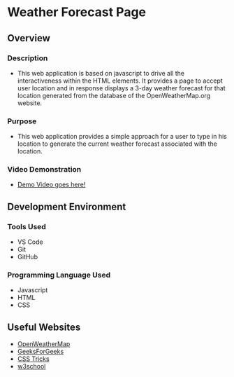 # Weather Forecast Page

## Overview

### Description
- This web application is based on javascript to drive all the interactiveness within the HTML elements. It provides a page to accept user location and in response displays a 3-day weather forecast for that location generated from the database of the OpenWeatherMap.org website.

### Purpose
- This web application provides a simple approach for a user to type in his location to generate the current weather forecast associated with the location.

### Video Demonstration
- [Demo Video goes here!](http://youtube.link.goes.here)

## Development Environment

### Tools Used
- VS Code
- Git
- GitHub

### Programming Language Used
- Javascript
- HTML
- CSS

## Useful Websites
* [OpenWeatherMap](https://openweathermap.org)
* [GeeksForGeeks](http://www.geeksforgeeks.org/build-a-weather-app-in-html-css-javascript/)
* [CSS Tricks]([https://url.link.goes.here](https://css-tricks.com/snippets/css/complete-guide-grid/#prop-display))
* [w3school](https://www.w3schools.com/html/html_css.asp)
